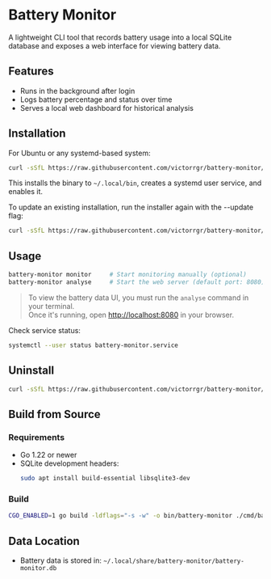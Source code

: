 # Battery Monitor

A lightweight CLI tool that records battery usage into a local SQLite database and exposes a web interface for viewing battery data.

## Features

- Runs in the background after login
- Logs battery percentage and status over time
- Serves a local web dashboard for historical analysis

## Installation

For Ubuntu or any systemd-based system:

```bash
curl -sSfL https://raw.githubusercontent.com/victorrgr/battery-monitor/master/install.sh | bash
```

This installs the binary to `~/.local/bin`, creates a systemd user service, and enables it.

To update an existing installation, run the installer again with the --update flag:

```bash
curl -sSfL https://raw.githubusercontent.com/victorrgr/battery-monitor/master/install.sh | bash -s -- --update
```

## Usage

```bash
battery-monitor monitor     # Start monitoring manually (optional)
battery-monitor analyse     # Start the web server (default port: 8080)
```

> To view the battery data UI, you must run the `analyse` command in your terminal.  
> Once it's running, open [http://localhost:8080](http://localhost:8080) in your browser.

Check service status:

```bash
systemctl --user status battery-monitor.service
```

## Uninstall

```bash
curl -sSfL https://raw.githubusercontent.com/victorrgr/battery-monitor/master/uninstall.sh | bash
```

## Build from Source

### Requirements

- Go 1.22 or newer
- SQLite development headers:
  ```bash
  sudo apt install build-essential libsqlite3-dev
  ```

### Build

```bash
CGO_ENABLED=1 go build -ldflags="-s -w" -o bin/battery-monitor ./cmd/battery-monitor
```

## Data Location

- Battery data is stored in: `~/.local/share/battery-monitor/battery-monitor.db`
